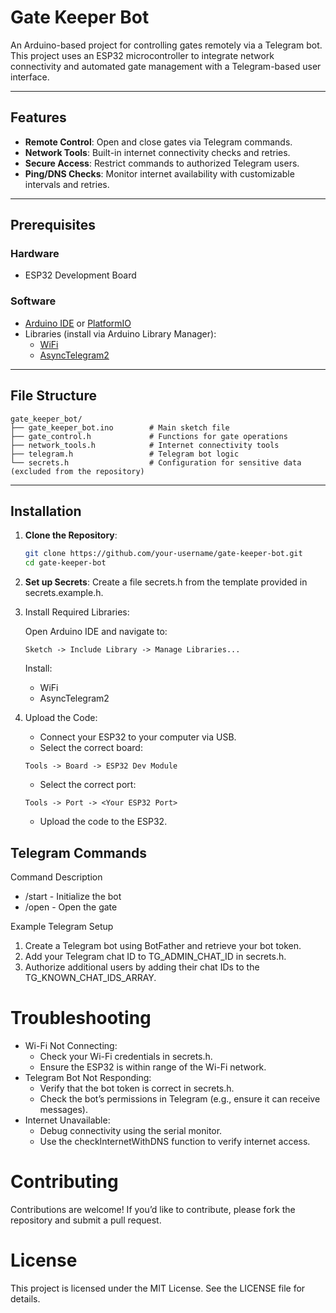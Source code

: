 # Gate Keeper Bot

An Arduino-based project for controlling gates remotely via a Telegram bot. This project uses an ESP32 
microcontroller to integrate network connectivity and automated gate management with a Telegram-based user interface.

---

## Features

- **Remote Control**: Open and close gates via Telegram commands.
- **Network Tools**: Built-in internet connectivity checks and retries.
- **Secure Access**: Restrict commands to authorized Telegram users.
- **Ping/DNS Checks**: Monitor internet availability with customizable intervals and retries.

---

## Prerequisites

### Hardware
- ESP32 Development Board

### Software
- [Arduino IDE](https://www.arduino.cc/en/software) or [PlatformIO](https://platformio.org/)
- Libraries (install via Arduino Library Manager):
   - [WiFi](https://github.com/espressif/arduino-esp32)
   - [AsyncTelegram2](https://github.com/AlekseevAV/gate-keeper-bot.git)

---

## File Structure

```
gate_keeper_bot/
├── gate_keeper_bot.ino        # Main sketch file
├── gate_control.h             # Functions for gate operations
├── network_tools.h            # Internet connectivity tools
├── telegram.h                 # Telegram bot logic
└── secrets.h                  # Configuration for sensitive data (excluded from the repository)
```

---

## Installation

1. **Clone the Repository**:
    ```bash
    git clone https://github.com/your-username/gate-keeper-bot.git
    cd gate-keeper-bot
    ```

2. **Set up Secrets**:
    Create a file secrets.h from the template provided in secrets.example.h.

3. Install Required Libraries:

    Open Arduino IDE and navigate to:

    ```
    Sketch -> Include Library -> Manage Libraries...
    ```

    Install:
    * WiFi
    * AsyncTelegram2

4. Upload the Code:
    * Connect your ESP32 to your computer via USB.
    * Select the correct board:

    ```
    Tools -> Board -> ESP32 Dev Module
    ```

    * Select the correct port:

    ```
    Tools -> Port -> <Your ESP32 Port>
    ```

    * Upload the code to the ESP32.


## Telegram Commands

Command	Description

* /start - Initialize the bot
* /open - Open the gate

Example Telegram Setup
1. Create a Telegram bot using BotFather and retrieve your bot token.
2. Add your Telegram chat ID to TG_ADMIN_CHAT_ID in secrets.h.
3. Authorize additional users by adding their chat IDs to the TG_KNOWN_CHAT_IDS_ARRAY.

# Troubleshooting

* Wi-Fi Not Connecting:
    * Check your Wi-Fi credentials in secrets.h.
    * Ensure the ESP32 is within range of the Wi-Fi network.
* Telegram Bot Not Responding:
    * Verify that the bot token is correct in secrets.h.
    * Check the bot’s permissions in Telegram (e.g., ensure it can receive messages).
* Internet Unavailable:
    * Debug connectivity using the serial monitor.
    * Use the checkInternetWithDNS function to verify internet access.

# Contributing

Contributions are welcome! If you’d like to contribute, please fork the repository and submit a pull request.

# License

This project is licensed under the MIT License. See the LICENSE file for details.
